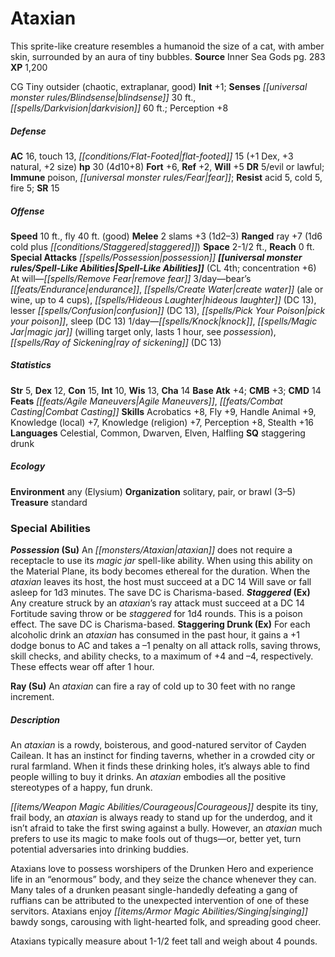 ﻿---
cssclass: [monsters]
title1: Ataxian
desc_short: This sprite-like creature resembles a humanoid the size of a cat, with
  amber skin, surrounded by an aura of tiny bubbles.
title2: Ataxian
CR: 4
sources:
- name: Inner Sea Gods
  page: 283
  link: http://paizo.com/products/btpy94wj?Pathfinder-Campaign-Setting-Inner-Sea-Gods-Hardcover
XP: 1200
alignment: CG
size: Tiny
type: outsider
subtypes:
- chaotic
- extraplanar
- good
initiative:
  bonus: 1
senses:
  blindsense: 30
  darkvision: 60
AC:
  AC: 16
  touch: 13
  flat_footed: 15
  components:
    dex: 1
    natural: 3
    size: 2
HP:
  HP: 30
  long: 4d10+8
saves:
  fort: 6
  ref: 2
  will: 5
DR:
- amount: 5
  weakness: evil or lawful
immunities:
- poison
- fear
resistances:
  acid: 5
  cold: 5
  fire: 5
SR: 15
speeds:
  base: 10
  fly: 40
  fly_maneuverability: good
attacks:
  melee:
  - - text: 2 slams +3 (1d2-3)
      entries:
      - - damage: 1d2-3
      count: 2
      attack: slams
      bonus:
      - 3
  ranged:
  - - text: ray +7 (1d6 cold plus staggered)
      entries:
      - - damage: 1d6
          type: cold
        - effect: staggered
      attack: ray
      bonus:
      - 7
  special:
  - possession
space: 2.5
reach: 0
spell_like_abilities:
  entries:
  - name: remove fear
    source: default
    freq: At will
  - name: bear's endurance
    source: default
    freq: 3/day
  - name: create water
    source: default
    freq: 3/day
    paren_text: ale or wine, up to 4 cups
  - name: hideous laughter
    source: default
    freq: 3/day
    DC: 13
  - name: lesser confusion
    source: default
    freq: 3/day
    DC: 13
  - name: pick your poison
    source: default
    freq: 3/day
  - name: sleep
    source: default
    freq: 3/day
    DC: 13
  - name: knock
    source: default
    freq: 1/day
  - name: magic jar
    source: default
    freq: 1/day
    paren_text: willing target only, lasts 1 hour, see possession
  - superscripts:
    - UM
    name: ray of sickening
    source: default
    freq: 1/day
    DC: 13
  sources:
  - name: default
    CL: 4
    concentration: 6
ability_scores:
  STR: 5
  DEX: 12
  CON: 15
  INT: 10
  WIS: 13
  CHA: 14
BAB: 4
CMB: 3
CMD: 14
feats:
- name: Agile Maneuvers
- name: Combat Casting
skills:
  Acrobatics: 8
  Fly: 9
  Handle Animal: 9
  Knowledge (local): 7
  Knowledge (religion): 7
  Perception: 8
  Stealth: 16
languages:
- Celestial
- Common
- Dwarven
- Elven
- Halfling
special_qualities:
- staggering drunk
ecology:
  environment: any (Elysium)
  organization: solitary, pair, or brawl (3-5)
  treasure_type: standard
special_abilities:
  Possession (Su): An ataxian does not require a receptacle to use its magic jar spell-like
    ability. When using this ability on the Material Plane, its body becomes ethereal
    for the duration. When the ataxian leaves its host, the host must succeed at a
    DC 14 Will save or fall asleep for 1d3 minutes. The save DC is Charisma-based.
  Staggered (Ex): Any creature struck by an ataxian's ray attack must succeed at a
    DC 14 Fortitude saving throw or be staggered for 1d4 rounds. This is a poison
    effect. The save DC is Charisma-based.
  Staggering Drunk (Ex): For each alcoholic drink an ataxian has consumed in the past
    hour, it gains a +1 dodge bonus to AC and takes a -1 penalty on all attack rolls,
    saving throws, skill checks, and ability checks, to a maximum of +4 and -4, respectively.
    These effects wear off after 1 hour.
  Ray (Su): An ataxian can fire a ray of cold up to 30 feet with no range increment.
desc_long: |-
  An ataxian is a rowdy, boisterous, and good-natured servitor of Cayden Cailean. It has an instinct for finding taverns, whether in a crowded city or rural farmland. When it finds these drinking holes, it's always able to find people willing to buy it drinks. An ataxian embodies all the positive stereotypes of a happy, fun drunk.

  Courageous despite its tiny, frail body, an ataxian is always ready to stand up for the underdog, and it isn't afraid to take the first swing against a bully. However, an ataxian much prefers to use its magic to make fools out of thugs-or, better yet, turn potential adversaries into drinking buddies.

  Ataxians love to possess worshipers of the Drunken Hero and experience life in an “enormous” body, and they seize the chance whenever they can. Many tales of a drunken peasant single-handedly defeating a gang of ruffians can be attributed to the unexpected intervention of one of these servitors. Ataxians enjoy singing bawdy songs, carousing with light-hearted folk, and spreading good cheer.

  Ataxians typically measure about 1-1/2 feet tall and weigh about 4 pounds.

---

# Ataxian
This sprite-like creature resembles a humanoid the size of a cat, with amber skin, surrounded by an aura of tiny bubbles.
**Source** Inner Sea Gods pg. 283
**XP** 1,200

CG Tiny outsider (chaotic, extraplanar, good)
**Init** +1; **Senses** _[[universal monster rules/Blindsense|blindsense]]_ 30 ft., _[[spells/Darkvision|darkvision]]_ 60 ft.; Perception +8

##### Defense

**AC** 16, touch 13, _[[conditions/Flat-Footed|flat-footed]]_ 15 (+1 Dex, +3 natural, +2 size)
**hp** 30 (4d10+8)
**Fort** +6, **Ref** +2, **Will** +5
**DR** 5/evil or lawful; **Immune** poison, _[[universal monster rules/Fear|fear]]_; **Resist** acid 5, cold 5, fire 5; **SR** 15

##### Offense
**Speed** 10 ft., fly 40 ft. (good)
**Melee** 2 slams +3 (1d2–3)
**Ranged** ray +7 (1d6 cold plus _[[conditions/Staggered|staggered]]_)
**Space** 2-1/2 ft., **Reach** 0 ft.
**Special Attacks** _[[spells/Possession|possession]]_
**_[[universal monster rules/Spell-Like Abilities|Spell-Like Abilities]]_** (CL 4th; concentration +6)
At will—_[[spells/Remove Fear|remove fear]]_
3/day—bear’s _[[feats/Endurance|endurance]]_, _[[spells/Create Water|create water]]_ (ale or wine, up to 4 cups), _[[spells/Hideous Laughter|hideous laughter]]_ (DC 13), lesser _[[spells/Confusion|confusion]]_ (DC 13), _[[spells/Pick Your Poison|pick your poison]]_, sleep (DC 13)
1/day—_[[spells/Knock|knock]]_, _[[spells/Magic Jar|magic jar]]_ (willing target only, lasts 1 hour, see _possession_), _[[spells/Ray of Sickening|ray of sickening]]_ (DC 13)

##### Statistics
**Str** 5, **Dex** 12, **Con** 15, **Int** 10, **Wis** 13, **Cha** 14
**Base Atk** +4; **CMB** +3; **CMD** 14
**Feats** _[[feats/Agile Maneuvers|Agile Maneuvers]]_, _[[feats/Combat Casting|Combat Casting]]_
**Skills** Acrobatics +8, Fly +9, Handle Animal +9, Knowledge (local) +7, Knowledge (religion) +7, Perception +8, Stealth +16
**Languages** Celestial, Common, Dwarven, Elven, Halfling
**SQ** staggering drunk

##### Ecology

**Environment** any (Elysium)
**Organization** solitary, pair, or brawl (3–5)
**Treasure** standard

### Special Abilities

**_Possession_ (Su)** An _[[monsters/Ataxian|ataxian]]_ does not require a receptacle to use its _magic jar_ spell-like ability. When using this ability on the Material Plane, its body becomes ethereal for the duration. When the _ataxian_ leaves its host, the host must succeed at a DC 14 Will save or fall asleep for 1d3 minutes. The save DC is Charisma-based.
**_Staggered_ (Ex)** Any creature struck by an _ataxian_’s ray attack must succeed at a DC 14 Fortitude saving throw or be _staggered_ for 1d4 rounds. This is a poison effect. The save DC is Charisma-based.
**Staggering Drunk (Ex)** For each alcoholic drink an _ataxian_ has consumed in the past hour, it gains a +1 dodge bonus to AC and takes a –1 penalty on all attack rolls, saving throws, skill checks, and ability checks, to a maximum of +4 and –4, respectively. These effects wear off after 1 hour.

**Ray (Su)** An _ataxian_ can fire a ray of cold up to 30 feet with no range increment.

##### Description

An _ataxian_ is a rowdy, boisterous, and good-natured servitor of Cayden Cailean. It has an instinct for finding taverns, whether in a crowded city or rural farmland. When it finds these drinking holes, it’s always able to find people willing to buy it drinks. An _ataxian_ embodies all the positive stereotypes of a happy, fun drunk.

_[[items/Weapon Magic Abilities/Courageous|Courageous]]_ despite its tiny, frail body, an _ataxian_ is always ready to stand up for the underdog, and it isn’t afraid to take the first swing against a bully. However, an _ataxian_ much prefers to use its magic to make fools out of thugs—or, better yet, turn potential adversaries into drinking buddies.

Ataxians love to possess worshipers of the Drunken Hero and experience life in an “enormous” body, and they seize the chance whenever they can. Many tales of a drunken peasant single-handedly defeating a gang of ruffians can be attributed to the unexpected intervention of one of these servitors. Ataxians enjoy _[[items/Armor Magic Abilities/Singing|singing]]_ bawdy songs, carousing with light-hearted folk, and spreading good cheer.

Ataxians typically measure about 1-1/2 feet tall and weigh about 4 pounds.